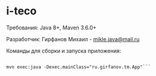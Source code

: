 # i-teco

Требования: Java 8+, Maven 3.6.0+

Разработчик: Гирфанов Михаил - mikle.java@mail.ru

Команды для сборки и запуска приложения:

```mvn clean install

mvn exec:java -Dexec.mainClass="ru.girfanov.tm.App"```

